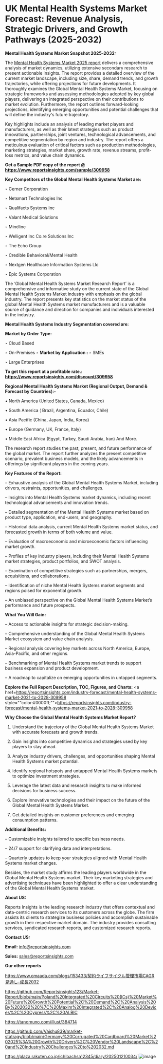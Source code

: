 # UK Mental Health Systems Market Forecast: Revenue Analysis, Strategic Drivers, and Growth Pathways (2025-2032)

<strong>Mental Health Systems Market Snapshot 2025-2032:</strong>

The <a href=https://www.reportsinsights.com/sample/309958>Mental Health Systems Market 2025 report</a> delivers a comprehensive analysis of market dynamics, utilizing extensive secondary research to present actionable insights. The report provides a detailed overview of the current market landscape, including size, share, demand trends, and growth trajectories, while offering projections for future developments. It thoroughly examines the Global Mental Health Systems Market, focusing on strategic frameworks and assessing methodologies adopted by key global players, delivering an integrated perspective on their contributions to market evolution. Furthermore, the report outlines forward-looking projections, identifying emerging opportunities and potential challenges that will define the industry's future trajectory.

Key highlights include an analysis of leading market players and manufacturers, as well as their latest strategies such as product innovations, partnerships, joint ventures, technological advancements, and competitive segmentation by region and industry. The report offers a meticulous evaluation of critical factors such as production methodologies, marketing strategies, market share, growth rate, revenue streams, profit-loss metrics, and value chain dynamics.

<strong>Get a Sample PDF copy of the report @ <a href=https://www.reportsinsights.com/sample/309958 style=color:#0000ff;>https://www.reportsinsights.com/sample/309958</a></strong>

<strong>Key Competitors of the Global Mental Health Systems Market are:</strong>

‣ Cerner Corporation

‣ Netsmart Technologies Inc

‣ Qualifacts Systems Inc

‣ Valant Medical Solutions

‣ Mindlinc

‣ Welligent Inc
 Co.re Solutions Inc

‣ The Echo Group

‣ Credible Behavioral/Mental Health

‣ Nextgen Healthcare Information Systems Llc

‣ Epic Systems Corporation

The ‘Global Mental Health Systems Market Research Report’ is a comprehensive and informative study on the current state of the Global Mental Health Systems Market industry with emphasis on the global industry. The report presents key statistics on the market status of the global Mental Health Systems market manufacturers and is a valuable source of guidance and direction for companies and individuals interested in the industry.

<strong>Mental Health Systems Industry Segmentation covered are:</strong>

<strong>Market by Order Type: </strong>

‣ Cloud Based

‣ On-Premises
‣ 
<strong>Market by Application :</strong>
‣ SMEs

‣ Large Enterprises

<strong>To get this report at a profitable rate.: <a href=https://www.reportsinsights.com/discount/309958 style=color:#0000ff;>https://www.reportsinsights.com/discount/309958</a></strong>

<strong>Regional Mental Health Systems Market (Regional Output, Demand &amp; Forecast by Countries):-</strong>

• North America (United States, Canada, Mexico)

• South America ( Brazil, Argentina, Ecuador, Chile)

• Asia Pacific (China, Japan, India, Korea)

• Europe (Germany, UK, France, Italy)

• Middle East Africa (Egypt, Turkey, Saudi Arabia, Iran) And More.

The research report studies the past, present, and future performance of the global market. The report further analyzes the present competitive scenario, prevalent business models, and the likely advancements in offerings by significant players in the coming years.

<strong>Key Features of the Report:</strong>

– Exhaustive analysis of the Global Mental Health Systems Market, including drivers, restraints, opportunities, and challenges.

– Insights into Mental Health Systems market dynamics, including recent technological advancements and innovation trends.

– Detailed segmentation of the Mental Health Systems market based on product type, application, end-users, and geography.

– Historical data analysis, current Mental Health Systems market status, and forecasted growth in terms of both volume and value.

– Evaluation of macroeconomic and microeconomic factors influencing market growth.

– Profiles of key industry players, including their Mental Health Systems market strategies, product portfolios, and SWOT analysis.

– Examination of competitive strategies such as partnerships, mergers, acquisitions, and collaborations.

– Identification of niche Mental Health Systems market segments and regions poised for exponential growth.

– An unbiased perspective on the Global Mental Health Systems Market’s performance and future prospects.

<strong>What You Will Gain:</strong>

– Access to actionable insights for strategic decision-making.

– Comprehensive understanding of the Global Mental Health Systems Market ecosystem and value chain analysis.

– Regional analysis covering key markets across North America, Europe, Asia-Pacific, and other regions.

– Benchmarking of Mental Health Systems market trends to support business expansion and product development.

– A roadmap to capitalize on emerging opportunities in untapped segments.

<strong>Explore the Full Report Description, TOC, Figures, and Charts:</strong>
<a href=https://reportsinsights.com/industry-forecast/mental-health-systems-market-2021-to-2028-309958 style=""color:#0000ff;"">https://reportsinsights.com/industry-forecast/mental-health-systems-market-2021-to-2028-309958</a>

<strong>Why Choose the Global Mental Health Systems Market Report?</strong>

1. Understand the trajectory of the Global Mental Health Systems Market with accurate forecasts and growth trends.

2. Gain insights into competitive dynamics and strategies used by key players to stay ahead.

3. Analyze industry drivers, challenges, and opportunities shaping Mental Health Systems market potential.

4. Identify regional hotspots and untapped Mental Health Systems markets to optimize investment strategies.

5. Leverage the latest data and research insights to make informed decisions for business success.

6. Explore innovative technologies and their impact on the future of the Global Mental Health Systems Market.

7. Get detailed insights on customer preferences and emerging consumption patterns.

<strong>Additional Benefits:</strong>

– Customizable insights tailored to specific business needs.

– 24/7 support for clarifying data and interpretations.

– Quarterly updates to keep your strategies aligned with Mental Health Systems market changes.

Besides, the market study affirms the leading players worldwide in the Global Mental Health Systems market. Their key marketing strategies and advertising techniques have been highlighted to offer a clear understanding of the Global Mental Health Systems market.

<strong><strong>About US</strong>:</strong>

Reports Insights is the leading research industry that offers contextual and data-centric research services to its customers across the globe. The firm assists its clients to strategize business policies and accomplish sustainable growth in their respective market domain. The industry provides consulting services, syndicated research reports, and customized research reports.

<strong>Contact US:</strong>

<p class=><b>Email:</b> <a href=mailto:info@reportsinsights.com>info@reportsinsights.com</a></p>
<p class=><b>Sales:</b> <a href=mailto:sales@reportsinsights.com>sales@reportsinsights.com</a></p>

<strong>Our other reports</strong>

<a href=https://www.omaada.com/blogs/153433/契約ライフサイクル管理市場CAGR見通し-成長2032>https://www.omaada.com/blogs/153433/契約ライフサイクル管理市場CAGR見通し-成長2032</a>

<a href=https://github.com/Reportsinsights123/Market-Report/blob/main/Poland%20Integrated%20Circuits%20(ICs)%20Market%20Future%20Growth%20Potential%2C%20Demand%2C%20Analysis%20By%202032%20%7C%20Maxim%20Integrated%2C%20Analog%20Devices%2C%20Cypress%2C%20ALBIC>https://github.com/Reportsinsights123/Market-Report/blob/main/Poland%20Integrated%20Circuits%20(ICs)%20Market%20Future%20Growth%20Potential%2C%20Demand%2C%20Analysis%20By%202032%20%7C%20Maxim%20Integrated%2C%20Analog%20Devices%2C%20Cypress%2C%20ALBIC</a>

<a href=https://tanomuno.com/illust/384714>https://tanomuno.com/illust/384714</a>

<a href=https://github.com/Vaishu839/market-statragy/blob/main/Germany%20Corrugated%20Cardboard%20Market%202025%3A%20Growth%20Drivers%2C%20Vendor%20Landscape%2C%20and%20Industry%20Challenges%20to%202032.md>https://github.com/Vaishu839/market-statragy/blob/main/Germany%20Corrugated%20Cardboard%20Market%202025%3A%20Growth%20Drivers%2C%20Vendor%20Landscape%2C%20and%20Industry%20Challenges%20to%202032.md</a>

<a href=https://plaza.rakuten.co.jp/ichibachsa12345/diary/202501210034/>https://plaza.rakuten.co.jp/ichibachsa12345/diary/202501210034/</a>
![image](https://github.com/user-attachments/assets/d50eddfe-7a05-4641-8944-ca1d423c7ba4)
